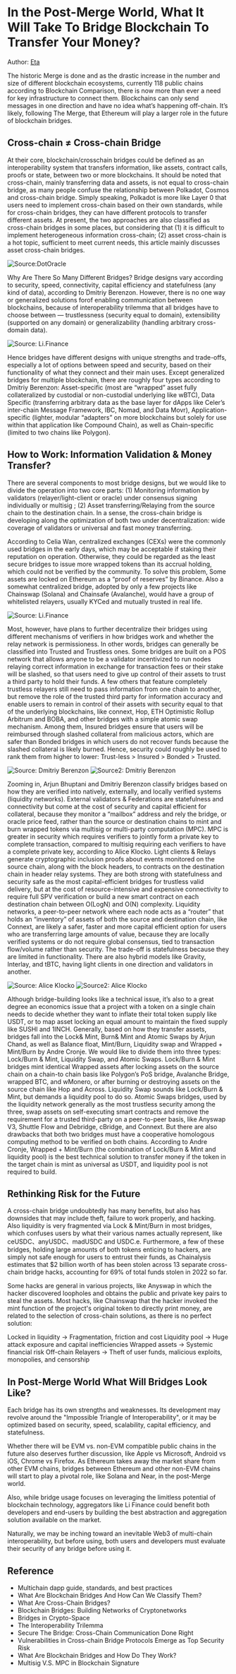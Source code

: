 # In the Post-Merge World, What It Will Take To Bridge Blockchain To Transfer Your Money?

Author: [Eta](https://twitter.com/pwhattie)

The historic Merge is done and as the drastic increase in the number and size of different blockchain ecosystems, currently 118 public chains according to Blockchain Comparison, there is now more than ever a need for key infrastructure to connect them. Blockchains can only send messages in one direction and have no idea what’s happening off-chain. It’s likely, following The Merge, that Ethereum will play a larger role in the future of blockchain bridges.

## Cross-chain ≠ Cross-chain Bridge

At their core, blockchain/crosschain bridges could be defined as an interoperability system that transfers information, like assets, contract calls, proofs or state, between two or more blockchains. It should be noted that cross-chain, mainly transferring data and assets, is not equal to cross-chain bridge, as many people confuse the relationship between Polkadot, Cosmos and cross-chain bridge. Simply speaking, Polkadot is more like Layer 0 that users need to implement cross-chain based on their own standards, while for cross-chain bridges, they can have different protocols to transfer different assets. At present, the two approaches are also classified as cross-chain bridges in some places, but considering that (1) it is difficult to implement heterogeneous information cross-chain; (2) asset cross-chain is a hot topic, sufficient to meet current needs, this article mainly discusses asset cross-chain bridges.

![Source:DotOracle](./images/01_DotOracle.png)

Why Are There So Many Different Bridges? Bridge designs vary according to security, speed, connectivity, capital efficiency and statefulness (any kind of data), according to Dmitriy Berenzon. However, there is no one way or generalized solutions forof enabling communication between blockchains, because of interoperability trilemma that all bridges have to choose between — trustlessness (security equal to domain), extensibility (supported on any domain) or generalizability (handling arbitrary cross-domain data).

![Source: Li.Finance](./images/02_LiFinance.png)

Hence bridges have different designs with unique strengths and trade-offs, especially a lot of options between speed and security, based on their functionality of what they connect and their main uses. Except generalized bridges for multiple blockchain, there are roughly four types according to Dmitriy Berenzon: Asset-specific (most are “wrapped” asset fully collateralized by custodial or non-custodial underlying like wBTC), Data Specific (transferring arbitrary data as the base layer for dApps like Celer’s inter-chain Message Framework, IBC, Nomad, and Data Movr), Application-specific (lighter, modular “adapters” on more blockchains but solely for use within that application like Compound Chain), as well as Chain-specific (limited to two chains like Polygon).

## How to Work: Information Validation & Money Transfer?

There are several components to most bridge designs, but we would like to divide the operation into two core parts:
(1) Monitoring information by validators (relayer/light-client or oracle) under consensus signing individually or multisig
; (2) Asset transferring/Relaying from the source chain to the destination chain. In a sense, the cross-chain bridge is developing along the optimization of both two under decentralization: wide coverage of validators or universal and fast money transferring.

According to Celia Wan, centralized exchanges (CEXs) were the commonly used bridges in the early days, which may be acceptable if staking their reputation on operation. Otherwise, they could be regarded as the least secure bridges to issue more wrapped tokens than its accrual holding, which could not be verified by the community. To solve this problem, Some assets are locked on Ethereum as a “proof of reserves” by Binance. Also a somewhat centralized bridge, adopted by only a few projects like Chainswap (Solana) and Chainsafe (Avalanche), would have a group of whitelisted relayers, usually KYCed and mutually trusted in real life.

![Source: Li.Finance](./images/03_LiFinance.png)

Most, however, have plans to further decentralize their bridges using different mechanisms of verifiers in how bridges work and whether the relay network is permissioness. In other words, bridges can generally be classified into Trusted and Trustless ones. Some bridges are built on a POS network that allows anyone to be a validator incentivized to run nodes relaying correct information in exchange for transaction fees or their stake will be slashed, so that users need to give up control of their assets to trust a third party to hold their funds. A few others that feature completely trustless relayers still need to pass information from one chain to another, but remove the role of the trusted third party for information accuracy and enable users to remain in control of their assets with security equal to that of the underlying blockchains, like connext, Hop, ETH Optimistic Rollup Arbitrum and BOBA, and other bridges with a simple atomic swap mechanism. Among them, Insured bridges ensure that users will be reimbursed through slashed collateral from malicious actors, which are safer than Bonded bridges in which users do not recover funds because the slashed collateral is likely burned. Hence, security could roughly be used to rank them from higher to lower: Trust-less > Insured > Bonded > Trusted.

![Source: Dmitriy Berenzon](./images/04_Dmitriy_Berenzon.png)
![Source2: Dmitriy Berenzon](./images/05_Dmitriy_Berenzon.png)

Zooming in, Arjun Bhuptani and Dmitriy Berenzon classify bridges based on how they are verified into natively, externally, and locally verified systems (liquidity networks). External validators & Federations are statefulness and connectivity but come at the cost of security and capital efficient for collateral, because they monitor a “mailbox” address and rely the bridge, or oracle price feed, rather than the source or destination chains to mint and burn wrapped tokens via multisig or multi-party computation (MPC). MPC is greater in security which requires verifiers to jointly form a private key to complete transaction, compared to multisig requiring each verifiers to have a complete private key, according to Alice Klocko. Light clients & Relays generate cryptographic inclusion proofs about events monitored on the source chain, along with the block headers, to contracts on the destination chain in header relay systems. They are both strong with statefulness and security safe as the most capital-efficient bridges for trustless valid delivery, but at the cost of resource-intensive and expensive connectivity to require full SPV verification or build a new smart contract on each destination chain between O(LogN) and O(N) complexity. Liquidity networks, a peer-to-peer network where each node acts as a “router” that holds an “inventory” of assets of both the source and destination chain, like Connext, are likely a safer, faster and more capital efficient option for users who are transferring large amounts of value, because they are locally verified systems or do not require global consensus, tied to transaction flow/volume rather than security. The trade-off is statefulness because they are limited in functionality. There are also hybrid models like Gravity, Interlay, and tBTC, having light clients in one direction and validators in another.

![Source: Alice Klocko](./images/06_Alice_Klocko.png)
![Source2: Alice Klocko](./images/07_Alice_Klocko.png)

Although bridge-building looks like a technical issue, it’s also to a great degree an economics issue that a project with a token on a single chain needs to decide whether they want to inflate their total token supply like USDT, or to map asset locking an equal amount to maintain the fixed supply like SUSHI and 1INCH. Generally, based on how they transfer assets, bridges fall into the Lock& Mint, Burn& Mint and Atomic Swaps by Arjun Chand, as well as Balance float, Mint/Burn, Liquidity swap and Wrapped + Mint/Burn by Andre Cronje. We would like to divide them into three types: Lock/Burn & Mint, Liquidity Swap, and Atomic Swaps. Lock/Burn & Mint bridges mint identical Wrapped assets after locking assets on the source chain on a chain-to chain basis like Polygon’s PoS bridge, Avalanche Bridge, wrapped BTC, and wMonero, or after burning or destroying assets on the source chain like Hop and Across. Liquidity Swap sounds like Lock/Burn & Mint, but demands a liquidity pool to do so. Atomic Swaps bridges, used by the liquidity network generally as the most trustless security among the three, swap assets on self-executing smart contracts and remove the requirement for a trusted third-party on a peer-to-peer basis, like Anyswap V3, Shuttle Flow and Debridge, cBridge, and Connext. But there are also drawbacks that both two bridges must have a cooperative homologous computing method to be verified on both chains. According to Andre Cronje, Wrapped + Mint/Burn (the combination of Lock/Burn & Mint and liquidity pool) is the best technical solution to transfer money if the token in the target chain is mint as universal as USDT, and liquidity pool is not required to build.

## Rethinking Risk for the Future

A cross-chain bridge undoubtedly has many benefits, but also has downsides that may include theft, failure to work properly, and hacking. Also liquidity is very fragmented via Lock & Mint/Burn in most bridges, which confuses users by what their various names actually represent, like ceUSDC、anyUSDC、madUSDC and USDC.e. Furthermore, a few of these bridges, holding large amounts of both tokens enticing to hackers, are simply not safe enough for users to entrust their funds, as Chainalysis estimates that $2 billion worth of has been stolen across 13 separate cross-chain bridge hacks, accounting for 69% of total funds stolen in 2022 so far.

Some hacks are general in various projects, like Anyswap in which the hacker discovered loopholes and obtains the public and private key pairs to steal the assets. Most hacks, like Chainswap that the hacker invoked the mint function of the project's original token to directly print money, are related to the selection of cross-chain solutions, as there is no perfect solution:

Locked in liquidity → Fragmentation, friction and cost
Liquidity pool → Huge attack exposure and capital inefficiencies
Wrapped assets → Systemic financial risk
Off-chain Relayers → Theft of user funds, malicious exploits, monopolies, and censorship

## In Post-Merge World What Will Bridges Look Like?

Each bridge has its own strengths and weaknesses. Its development may revolve around the "Impossible Triangle of Interoperability", or it may be optimized based on security, speed, scalability, capital efficiency, and statefulness.

Whether there will be EVM vs. non-EVM compatible public chains in the future also deserves further discussion, like Apple vs Microsoft, Android vs iOS, Chrome vs Firefox. As Ethereum takes away the market share from other EVM chains, bridges between Ethereum and other non-EVM chains will start to play a pivotal role, like Solana and Near, in the post-Merge world.

Also, while bridge usage focuses on leveraging the limitless potential of blockchain technology, aggregators like Li Finance could benefit both developers and end-users by building the best abstraction and aggregation solution available on the market.

Naturally, we may be inching toward an inevitable Web3 of multi-chain interoperability, but before using, both users and developers must evaluate their security of any bridge before using it.

## Reference

- Multichain dapp guide, standards, and best practices
- What Are Blockchain Bridges And How Can We Classify Them?
- What Are Cross-Chain Bridges?
- Blockchain Bridges: Building Networks of Cryptonetworks
- Bridges in Crypto-Space
- The Interoperability Trilemma
- Secure The Bridge: Cross-Chain Communication Done Right
- Vulnerabilities in Cross-chain Bridge Protocols Emerge as Top Security Risk
- What Are Blockchain Bridges and How Do They Work?
- Multisig V.S. MPC in Blockchain Signature

